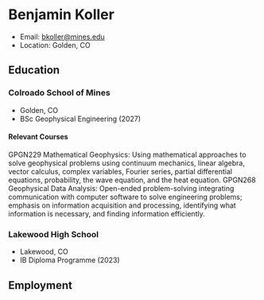 # Benjamin Koller
- Email: bkoller@mines.edu
- Location: Golden, CO

## Education
### Colroado School of Mines
- Golden, CO
- BSc Geophysical Engineering (2027)

#### Relevant Courses
GPGN229 Mathematical Geophysics: Using mathematical approaches to solve geophysical problems using 
continuum mechanics, linear algebra, vector calculus, complex variables, Fourier series, partial 
differential equations, probability, the wave equation, and the heat equation.
GPGN268 Geophysical Data Analysis: Open-ended problem-solving integrating communication with computer 
software to solve engineering problems; emphasis on information acquisition and processing, 
identifying what information is necessary, and finding information efficiently.

### Lakewood High School
- Lakewood, CO
- IB Diploma Programme (2023)

## Employment
